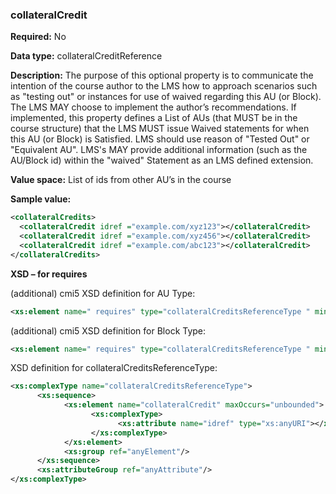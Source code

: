 
### collateralCredit

**Required:** No

**Data type:** collateralCreditReference

**Description:** The purpose of this optional property is to communicate the intention of the course author to the LMS how to approach scenarios such as "testing out" or instances for use of waived regarding this AU (or Block). The LMS MAY choose to implement the author’s recommendations. If implemented, this property defines a List of AUs (that MUST be in the course structure) that the LMS MUST issue Waived statements for when this AU (or Block) is Satisfied.  LMS should use reason of "Tested Out" or "Equivalent AU".   LMS's MAY provide additional information (such as the AU/Block id) within the "waived" Statement as an LMS defined extension.

**Value space:** List of ids from other AU’s in the course

**Sample value:**


```xml
<collateralCredits>
  <collateralCredit idref ="example.com/xyz123"></collateralCredit>
  <collateralCredit idref ="example.com/xyz456"></collateralCredit>
  <collateralCredit idref ="example.com/abc123"></collateralCredit>
</collateralCredits>
```

 
**XSD – for requires**

(additional) cmi5 XSD definition for AU Type:
```xml
<xs:element name=" requires" type="collateralCreditsReferenceType " minOccurs="0"/>
```

(additional) cmi5 XSD definition for Block Type:
```xml
<xs:element name=" requires" type="collateralCreditsReferenceType " minOccurs="0"/>
```

XSD definition for collateralCreditsReferenceType:

```xml
<xs:complexType name="collateralCreditsReferenceType">
      <xs:sequence>
            <xs:element name="collateralCredit" maxOccurs="unbounded">
                  <xs:complexType>
                        <xs:attribute name="idref" type="xs:anyURI"></xs:attribute>
                  </xs:complexType>
            </xs:element>
            <xs:group ref="anyElement"/>
      </xs:sequence>
      <xs:attributeGroup ref="anyAttribute"/>
</xs:complexType>
```
